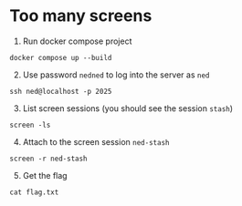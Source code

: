 # Too many screens

1. Run docker compose project

```
docker compose up --build
```

2. Use password `nedned` to log into the server as `ned`

```
ssh ned@localhost -p 2025 
```

3. List screen sessions (you should see the session `stash`)

```
screen -ls
```

4. Attach to the screen session `ned-stash`

```
screen -r ned-stash
```

5. Get the flag

```
cat flag.txt
```
